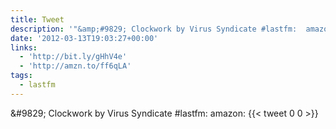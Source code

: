 ```yaml
---
title: Tweet
description: '"&amp;#9829; Clockwork by Virus Syndicate #lastfm:  amazon: "'
date: '2012-03-13T19:03:27+00:00'
links:
  - 'http://bit.ly/gHhV4e'
  - 'http://amzn.to/ff6qLA'
tags:
  - lastfm
---
```

&amp;#9829; Clockwork by Virus Syndicate #lastfm:  amazon: 
      {{< tweet 0 0 >}}
    
